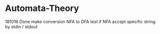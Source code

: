 # Automata-Theory
181016 Done
make conversion NFA to DFA
test if NFA accept specific string
by stdin / stdout

